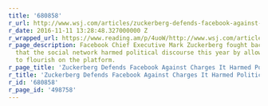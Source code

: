 ```yaml
---
title: '680858'
r_url: http://www.wsj.com/articles/zuckerberg-defends-facebook-against-charges-it-harmed-political-discourse-1478833876
r_date: 2016-11-11 13:28:48.327000000 Z
r_wrapped_url: https://www.reading.am/p/4uoW/http://www.wsj.com/articles/zuckerberg-defends-facebook-against-charges-it-harmed-political-discourse-1478833876
r_page_description: Facebook Chief Executive Mark Zuckerberg fought back against accusations
  that the social network harmed political discourse this year by allowing fake news
  to flourish on the platform.
r_page_title: 'Zuckerberg Defends Facebook Against Charges It Harmed Political Discourse '
r_title: 'Zuckerberg Defends Facebook Against Charges It Harmed Political Discourse '
r_id: '680858'
r_page_id: '498758'
---
```


